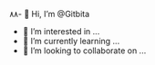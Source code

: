 ۸۸- 👋 Hi, I’m @Gitbita
- 👀 I’m interested in ...
- 🌱 I’m currently learning ...
- 💞️ I’m looking to collaborate on ...


<!---
Gitbita/Gitbita is a ✨ special ✨ repository because its `README.md` (this file) appears on your GitHub profile.
You can click the Preview link to take a look at your changes.
--->
